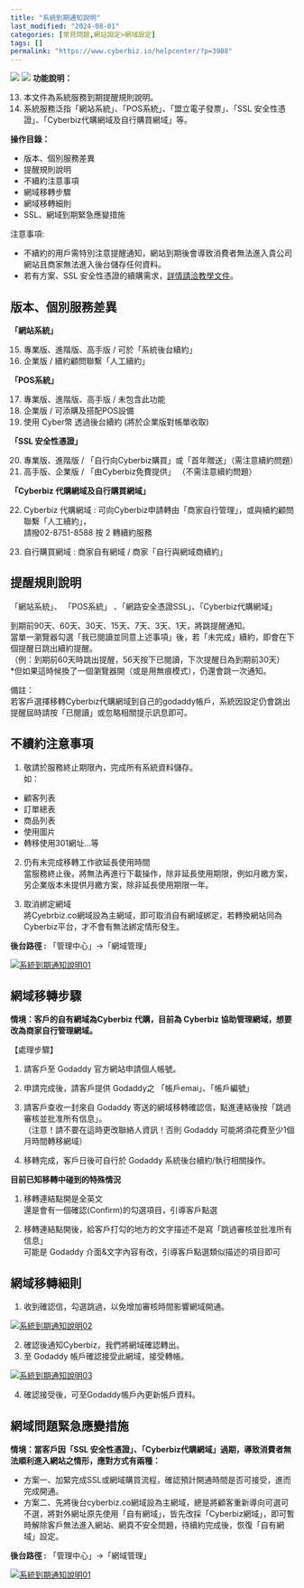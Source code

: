 ```yaml
---
title: "系統到期通知說明"
last_modified: "2024-08-01"
categories: [常見問題,網站設定>網域設定]
tags: []
permalink: "https://www.cyberbiz.io/helpcenter/?p=3988"
---
```


![](https://www.cyberbiz.io/helpcenter/wp-content/uploads/2021/02/20210205_Normal-banner_action_bar.jpg)
![](https://www.cyberbiz.io/support/wp-content/uploads/2021/08/全版本.png)
**功能說明：**  

13. 本文件為系統服務到期提醒規則說明。 
14. 系統服務泛指「網站系統」、「POS系統」、「盟立電子發票」、「SSL 安全性憑證」、「Cyberbiz代購網域及自行購買網域」等。 

**操作目錄：**

* 版本、個別服務差異
* 提醒規則說明
* 不續約注意事項
* 網域移轉步驟
* 網域移轉細則
* SSL、網域到期緊急應變措施

注意事項:  

* 不續約的用戶需特別注意提醒通知，網站到期後會導致消費者無法進入貴公司網站且商家無法進入後台儲存任何資料。
* 若有方案、SSL 安全性憑證的續購需求，[詳情請洽教學文件](https://www.cyberbiz.io/helpcenter/?p=9285)。



## 版本、個別服務差異


**「網站系統」**

15. 專業版、進階版、高手版 / 可於「系統後台續約」
16. 企業版 / 續約顧問聯繫「人工續約」


**「POS系統」**

17. 專業版、進階版、高手版 / 未包含此功能
18. 企業版 / 可添購及搭配POS設備
19. 使用 Cyber幣 透過後台續約 (將於企業版對帳單收取)


**「SSL 安全性憑證」**

20. 專業版、進階版 / 「自行向Cyberbiz購買」或「首年贈送」（需注意續約問題） 
21. 高手版、企業版 / 「由Cyberbiz免費提供」 （不需注意續約問題） 


**「Cyberbiz 代購網域及自行購買網域」**

22. Cyberbiz 代購網域 : 可向Cyberbiz申請轉由「商家自行管理」，或與續約顧問聯繫「人工續約」，  
請撥02-8751-8588 按 2 轉續約服務

23. 自行購買網域 : 商家自有網域 / 商家「自行與網域商續約」



## 提醒規則說明


「網站系統」、 「POS系統」 、「網路安全憑證SSL」、「Cyberbiz代購網域」  

到期前90天、60天、30天、15天、7天、3天、1天，將跳提醒通知。  
當單一瀏覽器勾選「我已閱讀並同意上述事項」後，若「未完成」續約，即會在下個提醒日跳出續約提醒。  
（例：到期前60天時跳出提醒，56天按下已閱讀，下次提醒日為到期前30天）  
*但如果這時候換了一個瀏覽器開（或是用無痕模式），仍還會跳一次通知。  


備註：  
若客戶選擇移轉Cyberbiz代購網域到自己的godaddy帳戶，系統因設定仍會跳出提醒屆時請按「已閱讀」或忽略相關提示訊息即可。



## 不續約注意事項



1. 敬請於服務終止期限內，完成所有系統資料儲存。  
如：

* 顧客列表
* 訂單總表
* 商品列表
* 使用圖片
* 轉移使用301網址…等


2. 仍有未完成移轉工作欲延長使用時間  
當服務終止後，將無法再進行下載操作，除非延長使用期限，例如月繳方案，另企業版本未提供月繳方案，除非延長使用期限一年。



3. 取消綁定網域  
將Cyebrbiz.co網域設為主網域，即可取消自有網域綁定，若轉換網站同為Cyberbiz平台，才不會有無法綁定情形發生。  

**後台路徑 :** 「管理中心」→「網域管理」  

[![系統到期通知說明01](https://www.cyberbiz.io/support/wp-content/uploads/系統到期通知說明01.png)](https://www.cyberbiz.io/support/wp-content/uploads/系統到期通知說明01.png)




## 網域移轉步驟


**情境：客戶的自有網域為Cyberbiz 代購，目前為 Cyberbiz 協助管理網域，想要改為商家自行管理網域。**  

【處理步驟】  

1. 請客戶至 Godaddy 官方網站申請個人帳號。
2. 申請完成後，請客戶提供 Godaddy之 「帳戶emai」、「帳戶編號」
3. 請客戶查收一封來自 Godaddy 寄送的網域移轉確認信，點進連結後按「跳過審核並批准所有信息」。  
（注意！請不要在這時更改聯絡人資訊！否則 Godaddy 可能將須花費至少1個月時間轉移網域）

4. 移轉完成，客戶日後可自行於 Godaddy 系統後台續約/執行相關操作。


**目前已知移轉中碰到的特殊情況**  

1. 移轉連結點開是全英文  
還是會有一個確認(Confirm)的勾選項目，引導客戶點選

2. 移轉連結點開後，給客戶打勾的地方的文字描述不是寫「跳過審核並批准所有信息」  
可能是 Godaddy 介面&文字內容有改，引導客戶點選類似描述的項目即可




## 網域移轉細則



1. 收到確認信，勾選跳過，以免增加審核時間影響網域開通。  

[![系統到期通知說明02](https://www.cyberbiz.io/support/wp-content/uploads/2021/10/系統到期通知說明02.png)](https://www.cyberbiz.io/support/wp-content/uploads/2021/10/系統到期通知說明02.png)

2. 確認後通知Cyberbiz，我們將網域確認轉出。
3. 至 Godaddy 帳戶確認接受此網域，接受轉帳。  

[![系統到期通知說明03](https://www.cyberbiz.io/support/wp-content/uploads/2021/10/系統到期通知說明03.png)](https://www.cyberbiz.io/support/wp-content/uploads/2021/10/系統到期通知說明03.png)

4. 確認接受後，可至Godaddy帳戶內更新帳戶資料。



## 網域問題緊急應變措施


**情境：當客戶因「SSL 安全性憑證」、「Cyberbiz代購網域」過期，導致消費者無法順利進入網站之情形，應對方式有兩種：**  


* 方案一、加緊完成SSL或網域購買流程，確認預計開通時間是否可接受，進而完成開通。
* 方案二、先將後台cyberbiz.co網域設為主網域，總是將顧客重新導向可選可不選，將對外網址原先使用「自有網域」，皆先改採「Cyberbiz網域」，即可暫時解除客戶無法進入網站、網頁不安全問題，待續約完成後，恢復「自有網域」設定。  

**後台路徑 :** 「管理中心」→「網域管理」  

[![系統到期通知說明01](https://www.cyberbiz.io/support/wp-content/uploads/系統到期通知說明01.png)](https://www.cyberbiz.io/support/wp-content/uploads/系統到期通知說明01.png)

